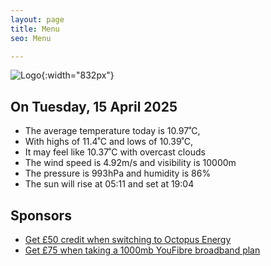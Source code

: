 ```yaml
---
layout: page
title: Menu
seo: Menu

---
```


![Logo](/images/logo.jpg){:width="832px"}

<!-- weather_marker starts -->
## On Tuesday, 15 April 2025

- The average temperature today is 10.97˚C,
- With highs of 11.4˚C and lows of 10.39˚C,
- It may feel like 10.37˚C with overcast clouds
- The wind speed is 4.92m/s and visibility is 10000m
- The pressure is 993hPa and humidity is 86%
- The sun will rise at 05:11 and set at 19:04

<!-- weather_marker ends -->

## Sponsors

- [Get £50 credit when switching to Octopus Energy](https://bit.ly/3oD1nnS)
- [Get £75 when taking a 1000mb YouFibre broadband plan](https://aklam.io/91zWhU?)



